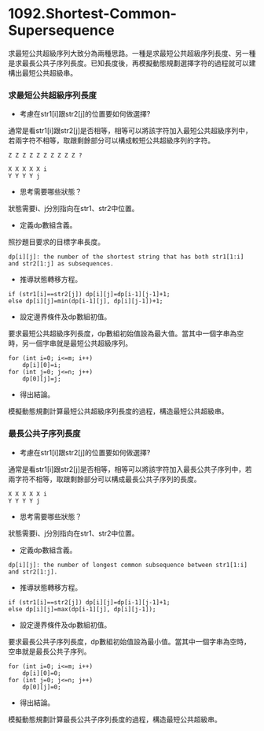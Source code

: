 # 1092.Shortest-Common-Supersequence

求最短公共超級序列大致分為兩種思路。一種是求最短公共超級序列長度、另一種是求最長公共子序列長度。已知長度後，再模擬動態規劃選擇字符的過程就可以建構出最短公共超級串。

### 求最短公共超級序列長度

- 考慮在str1[i]跟str2[j]的位置要如何做選擇?

通常是看str1[i]跟str2[j]是否相等，相等可以將該字符加入最短公共超級序列中，若兩字符不相等，取跟剩餘部分可以構成較短公共超級序列的字符。

```
Z Z Z Z Z Z Z Z Z Z ?

X X X X X i
Y Y Y Y j
```

- 思考需要哪些狀態？

狀態需要i、j分別指向在str1、str2中位置。

- 定義dp數組含義。

照抄題目要求的目標字串長度。

```
dp[i][j]: the number of the shortest string that has both str1[1:i] and str2[1:j] as subsequences.
```

- 推導狀態轉移方程。

```
if (str1[i]==str2[j]) dp[i][j]=dp[i-1][j-1]+1;
else dp[i][j]=min(dp[i-1][j], dp[i][j-1])+1;
```

- 設定邊界條件及dp數組初值。

要求最短公共超級序列長度，dp數組初始值設為最大值。當其中一個字串為空時，另一個字串就是最短公共超級序列。

```
for (int i=0; i<=m; i++)
    dp[i][0]=i;
for (int j=0; j<=n; j++)
    dp[0][j]=j;
```

- 得出結論。

模擬動態規劃計算最短公共超級序列長度的過程，構造最短公共超級串。


### 最長公共子序列長度

- 考慮在str1[i]跟str2[j]的位置要如何做選擇?

通常是看str1[i]跟str2[j]是否相等，相等可以將該字符加入最長公共子序列中，若兩字符不相等，取跟剩餘部分可以構成最長公共子序列的長度。

```
X X X X X i
Y Y Y Y j
```

- 思考需要哪些狀態？

狀態需要i、j分別指向在str1、str2中位置。

- 定義dp數組含義。

```
dp[i][j]: the number of longest common subsequence between str1[1:i] and str2[1:j].
```

- 推導狀態轉移方程。

```
if (str1[i]==str2[j]) dp[i][j]=dp[i-1][j-1]+1;
else dp[i][j]=max(dp[i-1][j], dp[i][j-1]);
```

- 設定邊界條件及dp數組初值。

要求最長公共子序列長度，dp數組初始值設為最小值。當其中一個字串為空時，空串就是最長公共子序列。

```
for (int i=0; i<=m; i++)
    dp[i][0]=0;
for (int j=0; j<=n; j++)
    dp[0][j]=0;
```

- 得出結論。

模擬動態規劃計算最長公共子序列長度的過程，構造最短公共超級串。
